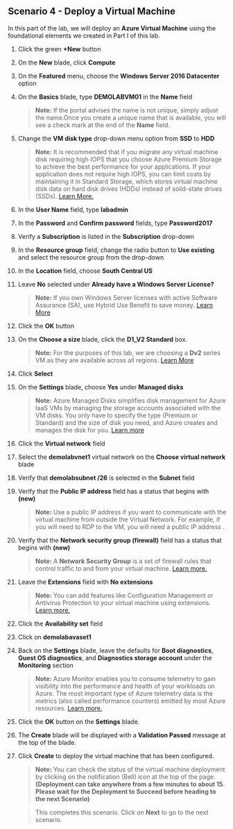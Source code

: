## **Scenario 4 - Deploy a Virtual Machine**

In this part of the lab, we will deploy an **Azure Virtual Machine** using the foundational elements we created in Part I of this lab.

1.  Click the green **+New** button
2.  On the **New** blade, click **Compute**
3.  On the **Featured** menu, choose the **Windows Server 2016 Datacenter** option
6.  On the **Basics** blade, type **DEMOLABVM01** in the **Name** field

    >**Note:** If the portal advises the name is not unique, simply adjust the name.Once you create a unique name that is available, you will see a check mark at the end of the **Name** field.

7.  Change the **VM disk type** drop-down menu option from **SSD** to **HDD**

    >**Note:** It is recommended that if you migrate any virtual machine disk requiring high IOPS that you choose Azure Premium Storage to achieve the best performance for your applications. If your application does not require high IOPS, you can limit costs by maintaining it in Standard Storage, which stores virtual machine disk data on hard disk drives (HDDs) instead of solid-state drives (SSDs). [Learn More.](https://docs.microsoft.com/en-us/azure/storage/storage-premium-storage)

8.  In the **User Name** field, type **labadmin**
9.  In the **Password** and **Confirm password** fields, type **Password2017**
10. Verify a **Subscription** is listed in the **Subscription** drop-down
11. In the **Resource group** field, change the radio button to **Use existing** and select the **<inject story-id="story://content-private/content/iai/azure100/azure100shared" key="resourceGroupName" />** resource group from the drop-down
12. In the **Location** field, choose **South Central US**
13. Leave **No** selected under **Already have a Windows Server License?**

    >**Note:** If you own Windows Server licenses with active Software Assurance (SA), use Hybrid Use Benefit to save money. [Learn More](https://azure.microsoft.com/en-us/pricing/hybrid-use-benefit/#services)

14. Click the **OK** button
15. On the **Choose a size** blade, click the **D1_V2 Standard** box.

    >**Note:** For the purposes of this lab, we are choosing a **Dv2** series VM as they are available across all regions. [Learn More](https://azure.microsoft.com/en-us/regions/services/)

16. Click **Select**
17. On the **Settings** blade, choose **Yes** under **Managed disks**

    >**Note:** Azure Managed Disks simplifies disk management for Azure IaaS VMs by managing the storage accounts associated with the VM disks. You only have to specify the type (Premium or Standard) and the size of disk you need, and Azure creates and manages the disk for you. [Learn more](https://docs.microsoft.com/en-us/azure/storage/storage-managed-disks-overview)

20. Click the **Virtual network** field
21. Select the **demolabvnet1** virtual network on the **Choose virtual network** blade
22. Verify that **demolabsubnet /26** is selected in the **Subnet** field
23. Verify that the **Public IP address** field has a status that begins with **(new)**

    >**Note:** Use a public IP address if you want to communicate with the virtual machine from outside the Virtual Network. For example, if you will need to RDP to the VM, you will need a public IP address . 

24. Verify that the **Network security group (firewall)** field has a status that begins with **(new)**

    >**Note:** A **Network Security Group** is a set of firewall rules that control traffic to and from your virtual machine. [Learn more.](https://docs.microsoft.com/en-us/azure/virtual-network/virtual-networks-nsg)

25. Leave the **Extensions** field with **No extensions**

    >**Note:** You can add features like Configuration Management or Antivirus Protection to your virtual machine using extensions. [Learn more.](https://docs.microsoft.com/en-us/azure/virtual-machines/windows/extensions-features)

26. Click the **Availability set** field
27. Click on **demolabavaset1** 
30. Back on the **Settings** blade, leave the defaults for **Boot diagnostics**, **Guest OS diagnostics**, and **Diagnostics storage account** under the **Monitoring** section

    >**Note:** Azure Monitor enables you to consume telemetry to gain visibility into the performance and health of your workloads on Azure. The most important type of Azure telemetry data is the metrics (also called performance counters) emitted by most Azure resources. [Learn more.](https://docs.microsoft.com/en-us/azure/monitoring-and-diagnostics/monitoring-overview-metrics)
    
31. Click the **OK**  button on the **Settings** blade.
32. The **Create** blade will be displayed with a **Validation Passed** message at the top of the blade.
33. Click **Create** to deploy the virtual machine that has been configured. 

    >**Note:** You can check the status of the virtual machine deployment by clicking on the notification (Bell) icon at the top of the page. **(Deployment can take anywhere from a few minutes to about 15. Please wait for the Deployment to Succeed before heading to the next Scenario)**

     >This completes this scenario. Click on **Next** to go to the next scenario.